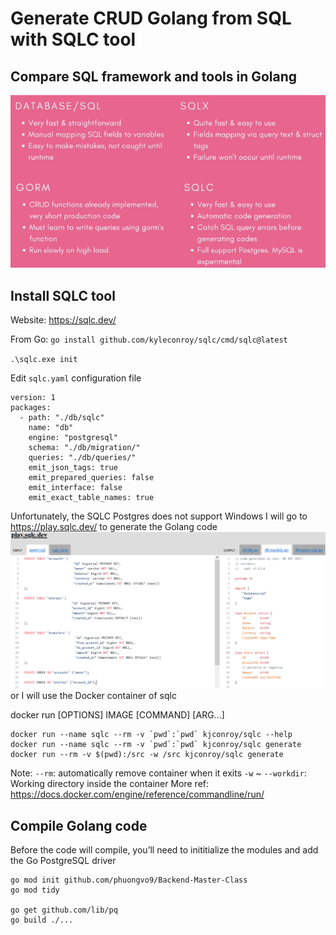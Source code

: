 # Generate CRUD Golang from SQL with SQLC tool

## Compare SQL framework and tools in Golang
![img_5.png](img_5.png)

## Install SQLC tool
Website: https://sqlc.dev/

From Go: `go install github.com/kyleconroy/sqlc/cmd/sqlc@latest`


`.\sqlc.exe init`

Edit `sqlc.yaml` configuration file
```aidl
version: 1
packages:
  - path: "./db/sqlc"
    name: "db"
    engine: "postgresql"
    schema: "./db/migration/"
    queries: "./db/queries/"
    emit_json_tags: true
    emit_prepared_queries: false
    emit_interface: false
    emit_exact_table_names: true
```

Unfortunately, the SQLC Postgres does not support Windows
I will go to https://play.sqlc.dev/ to generate the Golang code
![img_6.png](img_6.png)
or I will use the Docker container of sqlc

docker run [OPTIONS] IMAGE [COMMAND] [ARG...]


```
docker run --name sqlc --rm -v `pwd`:`pwd` kjconroy/sqlc --help
docker run --name sqlc --rm -v `pwd`:`pwd` kjconroy/sqlc generate
docker run --rm -v $(pwd):/src -w /src kjconroy/sqlc generate
```
Note:
`--rm`: automatically remove container when it exits
`-w` ~ `--workdir`: Working directory inside the container
More ref: https://docs.docker.com/engine/reference/commandline/run/




## Compile Golang code
Before the code will compile, you’ll need to inititialize the modules and add the Go PostgreSQL driver
```aidl
go mod init github.com/phuongvo9/Backend-Master-Class
go mod tidy

go get github.com/lib/pq
go build ./...
```